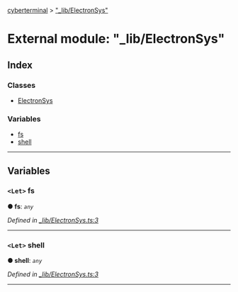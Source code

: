 [cyberterminal](../README.md) > ["_lib/ElectronSys"](../modules/__lib_electronsys_.md)

# External module: "_lib/ElectronSys"

## Index

### Classes

* [ElectronSys](../classes/__lib_electronsys_.electronsys.md)

### Variables

* [fs](__lib_electronsys_.md#fs)
* [shell](__lib_electronsys_.md#shell)

---

## Variables

<a id="fs"></a>

### `<Let>` fs

**● fs**: *`any`*

*Defined in [_lib/ElectronSys.ts:3](https://github.com/FantasyInternet/cyberterminal/blob/HEAD/src/script/_lib/ElectronSys.ts#L3)*

___
<a id="shell"></a>

### `<Let>` shell

**● shell**: *`any`*

*Defined in [_lib/ElectronSys.ts:3](https://github.com/FantasyInternet/cyberterminal/blob/HEAD/src/script/_lib/ElectronSys.ts#L3)*

___

